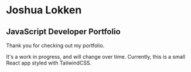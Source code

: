 # Joshua Lokken

## JavaScript Developer Portfolio

Thank you for checking out my portfolio.

It's a work in progress, and will change over time.
Currently, this is a small React app styled with TailwindCSS.
